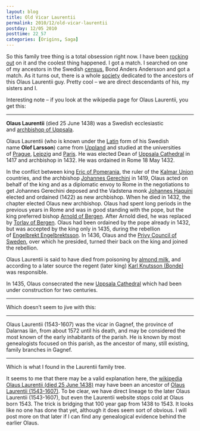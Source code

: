 ```yaml
---
layout: blog
title: Old Vicar Laurentii
permalink: 2010/12/old-vicar-laurentii
postday: 12/05 2010
posttime: 22_57
categories: [Origins, Saga]
---
```


<p>So this family tree thing is a total obsession right now. I have been <a href="http://axel.tribalpages.com/" target="_blank">rocking out</a> on it and the coolest thing happened. I got a match. I searched on one of my ancestors in the Swedish <a href="http://disbyt.dis.se/" target="_blank">census</a>, Bond Anders Andersson and got a match. As it turns out, there is a whole <a href="http://olaus-laurentii.liss.pp.se/index_e.htm">society</a> dedicated to the ancestors of this Olaus Laurentii guy. Pretty cool &#8211; we are direct descendants of his, my sisters and I.</p>
<p>Interesting note &#8211; if you look at the wikipedia page for Olaus Laurentii, you get this:</p>
<hr /><strong>Olaus Laurentii</strong> (died 25 June 1438) was a Swedish ecclesiastic and <a title="Archbishop of Uppsala" href="http://en.wikipedia.org/wiki/Archbishop_of_Uppsala">archbishop of Uppsala</a>.</p>
<p>Olaus Laurentii (who is known under the <a title="Latin" href="http://en.wikipedia.org/wiki/Latin">Latin</a> form of his Swedish name <strong>Olof Larsson</strong>) came from <a title="Uppland" href="http://en.wikipedia.org/wiki/Uppland">Uppland</a> and studied at the universities of <a title="Charles University of Prague" href="http://en.wikipedia.org/wiki/Charles_University_of_Prague">Prague</a>, <a title="University of Leipzig" href="http://en.wikipedia.org/wiki/University_of_Leipzig">Leipzig</a> and <a title="University of Paris" href="http://en.wikipedia.org/wiki/University_of_Paris">Paris</a>. He was elected Dean of <a title="Uppsala Cathedral" href="http://en.wikipedia.org/wiki/Uppsala_Cathedral">Uppsala Cathedral</a> in 1417 and archbishop in 1432. He was ordained in Rome 18 May 1432.</p>
<p>In the conflict between king <a title="Eric of Pomerania" href="http://en.wikipedia.org/wiki/Eric_of_Pomerania">Eric of Pomerania</a>, the ruler of the <a title="Kalmar Union" href="http://en.wikipedia.org/wiki/Kalmar_Union">Kalmar Union</a> countries, and the archbishop <a title="Johannes Gerechini" href="http://en.wikipedia.org/wiki/Johannes_Gerechini">Johannes Gerechini</a> in 1419, Olaus acted on behalf of the king and as a diplomatic envoy to Rome in the negotiations to get Johannes Gerechini deposed and the Vadstena monk <a title="Johannes Haquini (page does not exist)" href="http://en.wikipedia.org/w/index.php?title=Johannes_Haquini&amp;action=edit&amp;redlink=1">Johannes Haquini</a> elected and ordained (1422) as new archbishop. When he died in 1432, the chapter elected Olaus new archbishop. Olaus had spent long periods in the previous years in Rome and was in good standing with the pope, but the king preferred bishop <a title="Arnold of Bergen" href="http://en.wikipedia.org/wiki/Arnold_of_Bergen">Arnold of Bergen</a>. After Arnold died, he was replaced by <a title="Torlav of Bergen (page does not exist)" href="http://en.wikipedia.org/w/index.php?title=Torlav_of_Bergen&amp;action=edit&amp;redlink=1">Torlav of Bergen</a>. Olaus had been ordained by the pope already in 1432, but was accepted by the king only in 1435, during the rebellion of <a title="Engelbrekt Engelbrektsson" href="http://en.wikipedia.org/wiki/Engelbrekt_Engelbrektsson">Engelbrekt Engelbrektsson</a>. In 1436, Olaus and the <a title="Privy Council of Sweden" href="http://en.wikipedia.org/wiki/Privy_Council_of_Sweden">Privy Council of Sweden</a>, over which he presided, turned their back on the king and joined the rebellion.</p>
<p>Olaus Laurentii is said to have died from poisoning by <a title="Almond milk" href="http://en.wikipedia.org/wiki/Almond_milk">almond milk</a>, and according to a later source the regent (later king) <a title="Charles VII of Sweden" href="http://en.wikipedia.org/wiki/Charles_VII_of_Sweden">Karl Knutsson (Bonde)</a> was responsible.</p>
<p>In 1435, Olaus consecrated the new <a title="Uppsala Cathedral" href="http://en.wikipedia.org/wiki/Uppsala_Cathedral">Uppsala Cathedral</a> which had been under construction for two centuries.</p>
<hr />Which doesn&#8217;t seem to jive with this:</p>
<hr />Olaus Laurentii (1543-1607) was the vicar in Gagnef, the province of Dalarnas län, from about 1572 until his death, and may be considered the most known of the early inhabitants of the parish. He is known by most genealogists focused on this parish, as the ancestor of many, still existing, family branches in Gagnef.</p>
<hr />
<p>Which is what I found in the Laurentii family tree.</p>
<p>It seems to me that there may be a valid explanation here, the <a href="http://en.wikipedia.org/wiki/Olaus_Laurentii" target="_blank">wikipedia Olaus Laurentii (died 25 June 1438)</a> may have been an ancestor of <a href="http://olaus-laurentii.liss.pp.se/olaus_e.htm" target="_blank">Olaus Laurentii (1543-1607)</a>.  To be clear, we have direct lineage to the later Olaus Laurentii (1543-1607), but even the Laurentii website stops cold at Olaus born 1543. The trick is bridging that 100 year gap from 1438 to 1543. It looks like no one has done that yet, although it does seem sort of obvious. I will post more on that later if I can find any genealogical evidence behind the earlier Olaus.</p>
